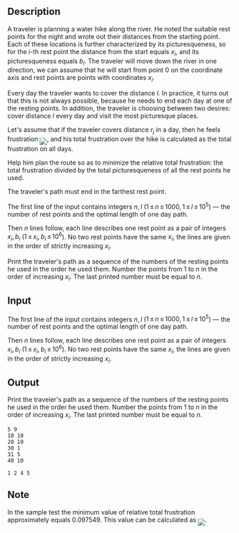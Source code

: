 ## Description

<div><p>A traveler is planning a water hike along the river. He noted the suitable rest points for the night and wrote out their distances from the starting point. Each of these locations is further characterized by its <span class="tex-font-style-it">picturesqueness</span>, so for the <span class="tex-span"><i>i</i></span>-th rest point the distance from the start equals <span class="tex-span"><i>x</i><sub class="lower-index"><i>i</i></sub></span>, and its <span class="tex-font-style-it">picturesqueness</span> equals <span class="tex-span"><i>b</i><sub class="lower-index"><i>i</i></sub></span>. The traveler will move down the river in one direction, we can assume that he will start from point <span class="tex-span">0</span> on the coordinate axis and rest points are points with coordinates <span class="tex-span"><i>x</i><sub class="lower-index"><i>i</i></sub></span>.</p><p>Every day the traveler wants to cover the distance <span class="tex-span"><i>l</i></span>. In practice, it turns out that this is not always possible, because he needs to end each day at one of the resting points. In addition, the traveler is choosing between two desires: cover distance <span class="tex-span"><i>l</i></span> every day and visit the most picturesque places.</p><p>Let's assume that if the traveler covers distance <span class="tex-span"><i>r</i><sub class="lower-index"><i>j</i></sub></span> in a day, then he feels frustration <img align="middle" class="tex-formula" src="file://KxlFaeqX.png" style="max-width: 100.0%;max-height: 100.0%;">, and his total frustration over the hike is calculated as the total frustration on all days.</p><p>Help him plan the route so as to minimize the <span class="tex-font-style-it">relative total frustration</span>: the total frustration divided by the total picturesqueness of all the rest points he used.</p><p>The traveler's path must end in the farthest rest point.</p></div><div class="input-specification"><p>The first line of the input contains integers <span class="tex-span"><i>n</i>, <i>l</i></span> (<span class="tex-span">1 ≤ <i>n</i> ≤ 1000, 1 ≤ <i>l</i> ≤ 10<sup class="upper-index">5</sup></span>) — the number of rest points and the optimal length of one day path.</p><p>Then <span class="tex-span"><i>n</i></span> lines follow, each line describes one rest point as a pair of integers <span class="tex-span"><i>x</i><sub class="lower-index"><i>i</i></sub>, <i>b</i><sub class="lower-index"><i>i</i></sub></span> (<span class="tex-span">1 ≤ <i>x</i><sub class="lower-index"><i>i</i></sub>, <i>b</i><sub class="lower-index"><i>i</i></sub> ≤ 10<sup class="upper-index">6</sup></span>). No two rest points have the same <span class="tex-span"><i>x</i><sub class="lower-index"><i>i</i></sub></span>, the lines are given in the order of strictly increasing <span class="tex-span"><i>x</i><sub class="lower-index"><i>i</i></sub></span>.</p></div><div class="output-specification"><p>Print the traveler's path as a sequence of the numbers of the resting points he used in the order he used them. Number the points from 1 to <span class="tex-span"><i>n</i></span> in the order of increasing <span class="tex-span"><i>x</i><sub class="lower-index"><i>i</i></sub></span>. The last printed number must be equal to <span class="tex-span"><i>n</i></span>.</p></div>

## Input

<p>The first line of the input contains integers <span class="tex-span"><i>n</i>, <i>l</i></span> (<span class="tex-span">1 ≤ <i>n</i> ≤ 1000, 1 ≤ <i>l</i> ≤ 10<sup class="upper-index">5</sup></span>) — the number of rest points and the optimal length of one day path.</p><p>Then <span class="tex-span"><i>n</i></span> lines follow, each line describes one rest point as a pair of integers <span class="tex-span"><i>x</i><sub class="lower-index"><i>i</i></sub>, <i>b</i><sub class="lower-index"><i>i</i></sub></span> (<span class="tex-span">1 ≤ <i>x</i><sub class="lower-index"><i>i</i></sub>, <i>b</i><sub class="lower-index"><i>i</i></sub> ≤ 10<sup class="upper-index">6</sup></span>). No two rest points have the same <span class="tex-span"><i>x</i><sub class="lower-index"><i>i</i></sub></span>, the lines are given in the order of strictly increasing <span class="tex-span"><i>x</i><sub class="lower-index"><i>i</i></sub></span>.</p>

## Output

<p>Print the traveler's path as a sequence of the numbers of the resting points he used in the order he used them. Number the points from 1 to <span class="tex-span"><i>n</i></span> in the order of increasing <span class="tex-span"><i>x</i><sub class="lower-index"><i>i</i></sub></span>. The last printed number must be equal to <span class="tex-span"><i>n</i></span>.</p>





```input1
5 9
10 10
20 10
30 1
31 5
40 10

```




```output1
1 2 4 5
```



## Note

<p>In the sample test the minimum value of <span class="tex-font-style-it">relative total frustration</span> approximately equals 0.097549. This value can be calculated as <img align="middle" class="tex-formula" src="file://8cSvRGfZ.png" style="max-width: 100.0%;max-height: 100.0%;">.</p>
